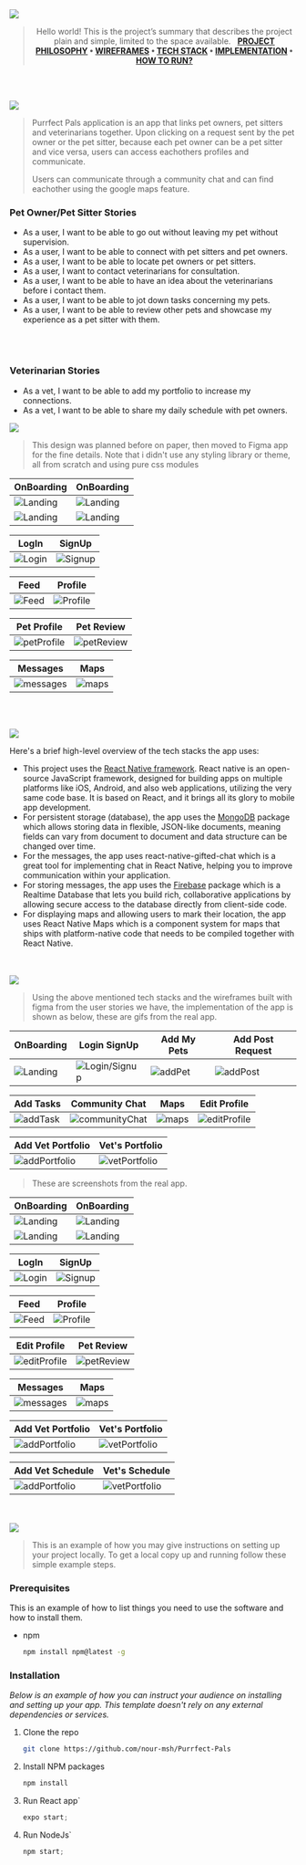 <img src="./readme/title1.svg"/>

<div align="center">

> Hello world! This is the project’s summary that describes the project plain and simple, limited to the space available.  
**[PROJECT PHILOSOPHY](https://github.com/nour-msh/Purrfect-Pals#project-philosophy) • [WIREFRAMES](https://github.com/nour-msh/Purrfect-Pals#wireframes) • [TECH STACK](https://github.com/nour-msh/Purrfect-Pals#stacks) • [IMPLEMENTATION](https://github.com/nour-msh/Purrfect-Pals#implementation) • [HOW TO RUN?](https://github.com/nour-msh/Purrfect-Pals#installation)**

</div>

<br><br>


<img src="./readme/title2.svg" id="project-philosophy"/>

> Purrfect Pals application is an app that links pet owners, pet sitters and veterinarians together. Upon clicking on a request sent by the pet owner or the pet sitter, because each pet owner can be a pet sitter and vice versa, users can access eachothers profiles and communicate.
> 
> Users can communicate through a community chat and can find eachother using the google maps feature.
### Pet Owner/Pet Sitter Stories
- As a user, I want to be able to go out without leaving my pet without supervision.
- As a user, I want to be able to connect with pet sitters and pet owners.
- As a user, I want to be able to locate pet owners or pet sitters.
- As a user, I want to contact veterinarians for consultation.
- As a user, I want to be able to have an idea about the veterinarians before i contact them.
- As a user, I want to be able to jot down tasks concerning my pets.
- As a user, I want to be able to review other pets and showcase my experience as a pet sitter with them.

<br><br>
### Veterinarian Stories
- As a vet, I want to be able to add my portfolio to increase my connections.
- As a vet, I want to be able to share my daily schedule with pet owners. 


<img src="./readme/title3.svg" id="wireframes"/>

> This design was planned before on paper, then moved to Figma app for the fine details.
Note that i didn't use any styling library or theme, all from scratch and using pure css modules

| OnBoarding  | OnBoarding  |
| -----------------| -----|
| ![Landing](/readme/figma/onboarding1.png)|![Landing](/readme/figma/onboarding2.png)|
|![Landing](/readme/figma/onboarding3.png)|![Landing](/readme/figma/onboarding4.png)|

| LogIn  | SignUp  |
| -----------------| -----|
|![Login](/readme/figma/login.png)|![Signup](/readme/figma/signup.png)|

| Feed  | Profile  |
| -----------------| -----|
|![Feed](/readme/figma/feed.png)|![Profile](/readme/figma/profile.png)|

| Pet Profile  | Pet Review  |
| -----------------| -----|
|![petProfile](/readme/figma/petProfile.png)|![petReview](/readme/figma/reviewPet.png)|

| Messages  | Maps  |
| -----------------| -----|
|![messages](/readme/figma/messages.png)|![maps](/readme/figma/maps.png)|

<br><br>

<img src="./readme/title4.svg" id="stacks"/>

Here's a brief high-level overview of the tech stacks the app uses:

- This project uses the [React Native framework](https://reactnative.dev/). React native is an open-source JavaScript framework, designed for building apps on multiple platforms like iOS, Android, and also web applications, utilizing the very same code base. It is based on React, and it brings all its glory to mobile app development.
- For persistent storage (database), the app uses the [MongoDB](https://www.mongodb.com/) package which allows storing data in flexible, JSON-like documents, meaning fields can vary from document to document and data structure can be changed over time.
- For the messages, the app uses react-native-gifted-chat which is a great tool for implementing chat in React Native, helping you to improve communication within your application.
- For storing messages, the app uses the [Firebase](https://firebase.google.com/) package which is a Realtime Database that lets you build rich, collaborative applications by allowing secure access to the database directly from client-side code.
- For displaying maps and allowing users to mark their location, the app uses React Native Maps which is a component system for maps that ships with platform-native code that needs to be compiled together with React Native.



<br><br>
<img src="./readme/title5.svg" id="implementation"/>

> Using the above mentioned tech stacks and the wireframes built with figma from the user stories we have, the implementation of the app is shown as below, these are gifs from the real app.


| OnBoarding  | Login SignUp  | Add My Pets| Add Post Request|
| -----------------| -----------------|-----------------|-----------------|
|![Landing](/readme/gifs/onBoardingGif.gif)|![Login/Signup](/readme/gifs/loginSignupGif.gif)|![addPet](/readme/gifs/addPetGif.gif)|![addPost](/readme/gifs/addPost.gif)|

| Add Tasks  | Community Chat  | Maps| Edit Profile|
| -----------------| -----------------|-----------------|-----------------|
![addTask](/readme/gifs/addTaskGif.gif)|![communityChat](/readme/gifs/communityChatGif.gif)|![maps](/readme/gifs/mapsGif.gif)|![editProfile](/readme/gifs/editProfileGif.gif)


| Add Vet Portfolio  | Vet's Portfolio  |
| -----------------| -----------------|
|![addPortfolio](/readme/gifs/addPortfolio.gif)|![vetPortfolio](/readme/gifs/vetPortfolio.gif)|

> These are screenshots from the real app.

| OnBoarding  | OnBoarding  |
| -----------------| -----|
| ![Landing](/readme/screenshots/onBoarding1.jpg)|![Landing](/readme/screenshots/onBoarding2.jpg)|
|![Landing](/readme/screenshots/onBoarding3.jpg)|![Landing](/readme/screenshots/onBoarding4.jpg)|

| LogIn  | SignUp  |
| -----------------| -----|
|![Login](/readme/screenshots/login.jpg)|![Signup](/readme/screenshots/signup.jpg)|


| Feed  | Profile  |
| -----------------| -----|
|![Feed](/readme/screenshots/feed.jpg)|![Profile](/readme/screenshots/profile.jpg)|

| Edit Profile  | Pet Review  |
| -----------------| -----|
|![editProfile](/readme/screenshots/editProfile.jpg)|![petReview](/readme/screenshots/review.jpg)|

| Messages  | Maps  |
| -----------------| -----|
|![messages](/readme/screenshots/chat.jpg)|![maps](/readme/screenshots/maps.jpg)|

| Add Vet Portfolio  | Vet's Portfolio  |
| -----------------| -----------------|
|![addPortfolio](/readme/screenshots/vetAddsPortofilo.jpg)|![vetPortfolio](/readme/screenshots/vetPortfolioSeen.jpg)|

| Add Vet Schedule  | Vet's Schedule  |
| -----------------| -----------------|
|![addPortfolio](/readme/screenshots/vetAddsSchedule.jpg)|![vetPortfolio](/readme/screenshots/vetScheduleSeen.jpg)|

<br><br>
<img src="./readme/title6.svg" id="installation"/>


> This is an example of how you may give instructions on setting up your project locally.
To get a local copy up and running follow these simple example steps.
### Prerequisites

This is an example of how to list things you need to use the software and how to install them.
* npm
  ```sh
  npm install npm@latest -g
  ```

### Installation

_Below is an example of how you can instruct your audience on installing and setting up your app. This template doesn't rely on any external dependencies or services._

1. Clone the repo
   ```sh
   git clone https://github.com/nour-msh/Purrfect-Pals
   ```
2. Install NPM packages
   ```sh
   npm install
   ```
3. Run React app`
   ```js
   expo start;
   ```
4. Run NodeJs`
   ```js
   npm start;
   ```